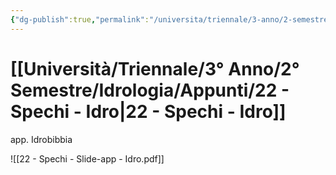 ```yaml
---
{"dg-publish":true,"permalink":"/universita/triennale/3-anno/2-semestre/idrologia/appunti/22-spechi-idro/","tags":["UNI"]}
---
```


# [[Università/Triennale/3° Anno/2° Semestre/Idrologia/Appunti/22 - Spechi - Idro\|22 - Spechi - Idro]]



app. Idrobibbia

![[22 - Spechi - Slide-app - Idro.pdf]]